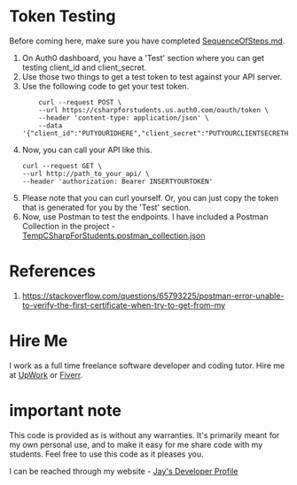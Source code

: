 # Token Testing

Before coming here, make sure you have completed [SequenceOfSteps.md](SequenceOfSteps.md).

1. On Auth0 dashboard, you have a 'Test' section where you can get testing client_id and client_secret.
1. Use those two things to get a test token to test against your API server.
1. Use the following code to get your test token. 
    ```
        curl --request POST \
        --url https://csharpforstudents.us.auth0.com/oauth/token \
        --header 'content-type: application/json' \
        --data '{"client_id":"PUTYOURIDHERE","client_secret":"PUTYOURCLIENTSECRETHERE","audience":"PUTYOURAUDIENCEHERE","grant_type":"client_credentials"}'
    ```
1. Now, you can call your API like this.
    ```
    curl --request GET \
    --url http://path_to_your_api/ \
    --header 'authorization: Bearer INSERTYOURTOKEN'
    ```
1. Please note that you can curl yourself. Or, you can just copy the token that is generated for you by the 'Test' section.
1. Now, use Postman to test the endpoints. I have included a Postman Collection in the project - [TempCSharpForStudents.postman_collection.json](TempCSharpForStudents.postman_collection.json)

# References

1. https://stackoverflow.com/questions/65793225/postman-error-unable-to-verify-the-first-certificate-when-try-to-get-from-my

# Hire Me

I work as a full time freelance software developer and coding tutor. Hire me at [UpWork](https://www.upwork.com/fl/vijayasimhabr) or [Fiverr](https://www.fiverr.com/jay_codeguy). 

# important note 

This code is provided as is without any warranties. It's primarily meant for my own personal use, and to make it easy for me share code with my students. Feel free to use this code as it pleases you.

I can be reached through my website - [Jay's Developer Profile](https://jay-study-nildana.github.io/developerprofile)